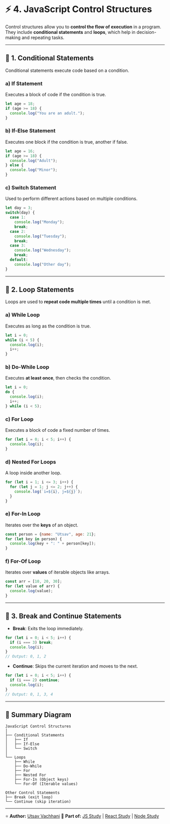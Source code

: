 
# ⚡ 4. JavaScript Control Structures

Control structures allow you to **control the flow of execution** in a program.  
They include **conditional statements** and **loops**, which help in decision-making and repeating tasks.

---

## 🔹 1. Conditional Statements

Conditional statements execute code based on a condition.

### a) If Statement
Executes a block of code if the condition is true.

```js
let age = 18;
if (age >= 18) {
  console.log("You are an adult.");
}
````

### b) If-Else Statement

Executes one block if the condition is true, another if false.

```js
let age = 16;
if (age >= 18) {
  console.log("Adult");
} else {
  console.log("Minor");
}
```

### c) Switch Statement

Used to perform different actions based on multiple conditions.

```js
let day = 3;
switch(day) {
  case 1:
    console.log("Monday");
    break;
  case 2:
    console.log("Tuesday");
    break;
  case 3:
    console.log("Wednesday");
    break;
  default:
    console.log("Other day");
}
```

---

## 🔹 2. Loop Statements

Loops are used to **repeat code multiple times** until a condition is met.

### a) While Loop

Executes as long as the condition is true.

```js
let i = 0;
while (i < 5) {
  console.log(i);
  i++;
}
```

### b) Do-While Loop

Executes **at least once**, then checks the condition.

```js
let i = 0;
do {
  console.log(i);
  i++;
} while (i < 5);
```

### c) For Loop

Executes a block of code a fixed number of times.

```js
for (let i = 0; i < 5; i++) {
  console.log(i);
}
```

### d) Nested For Loops

A loop inside another loop.

```js
for (let i = 1; i <= 3; i++) {
  for (let j = 1; j <= 2; j++) {
    console.log(`i=${i}, j=${j}`);
  }
}
```

### e) For-In Loop

Iterates over the **keys** of an object.

```js
const person = {name: "Utsav", age: 21};
for (let key in person) {
  console.log(key + ": " + person[key]);
}
```

### f) For-Of Loop

Iterates over **values** of iterable objects like arrays.

```js
const arr = [10, 20, 30];
for (let value of arr) {
  console.log(value);
}
```

---

## 🔹 3. Break and Continue Statements

* **Break**: Exits the loop immediately.

```js
for (let i = 0; i < 5; i++) {
  if (i === 3) break;
  console.log(i);
}
// Output: 0, 1, 2
```

* **Continue**: Skips the current iteration and moves to the next.

```js
for (let i = 0; i < 5; i++) {
  if (i === 2) continue;
  console.log(i);
}
// Output: 0, 1, 3, 4
```

---

## 🧩 Summary Diagram

```
JavaScript Control Structures
│
├── Conditional Statements
│   ├── If
│   ├── If-Else
│   └── Switch
│
└── Loops
    ├── While
    ├── Do-While
    ├── For
    ├── Nested For
    ├── For-In (Object keys)
    └── For-Of (Iterable values)
    
Other Control Statements
├── Break (exit loop)
└── Continue (skip iteration)
```

---

⭐ **Author:** [Utsav Vachhani](https://github.com/utsavvachhani)
📘 **Part of:** [JS Study](../) | [React Study](../../REACT-STUDY) | [Node Study](../../NODE-STUDY)